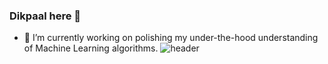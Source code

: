 ### Dikpaal here 👋
* 🔭 I’m currently working on polishing my under-the-hood understanding of Machine Learning algorithms.
![header](https://capsule-render.vercel.app/api?type=wave&color=gradient&height=300&section=footer&text=capsule%20render&fontSize=90)
